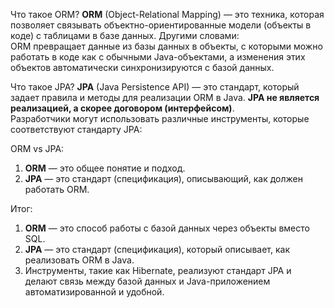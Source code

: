 Что такое ORM?
**ORM** (Object-Relational Mapping) — это техника, которая позволяет связывать объектно-ориентированные модели (объекты в коде) с таблицами в базе данных.
Другими словами:  
ORM превращает данные из базы данных в объекты, с которыми можно работать в коде как с обычными Java-объектами, а изменения этих объектов автоматически синхронизируются с базой данных.

Что такое JPA?
**JPA** (Java Persistence API) — это стандарт, который задает правила и методы для реализации ORM в Java.
**JPA не является реализацией, а скорее договором (интерфейсом)**.  
Разработчики могут использовать различные инструменты, которые соответствуют стандарту JPA:

ORM vs JPA:
1. **ORM** — это общее понятие и подход.
2. **JPA** — это стандарт (спецификация), описывающий, как должен работать ORM.

Итог:
1. **ORM** — это способ работы с базой данных через объекты вместо SQL.
2. **JPA** — это стандарт (спецификация), который описывает, как реализовать ORM в Java.
3. Инструменты, такие как Hibernate, реализуют стандарт JPA и делают связь между базой данных и Java-приложением автоматизированной и удобной.

